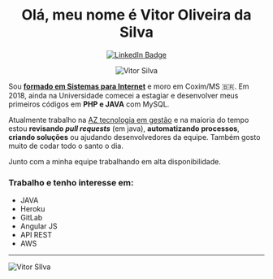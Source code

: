 <div id="badges" align="center">
 
<h1>Olá, meu nome é Vitor Oliveira da Silva</h1>
 
<a href="https://www.linkedin.com/in/vitor.developer/">
    <img src="https://img.shields.io/badge/LinkedIn-blue?style=for-the-badge&logo=linkedin&logoColor=white" alt="LinkedIn Badge"/>
</a>
 
![Vitor Silva](https://github-readme-stats.vercel.app/api?username=vit10load&hide=contribs&count_private=true&show_icons=true&theme=tokyonight)
 
</div>
 
Sou **[formado em Sistemas para Internet](https://github.com/vit10load/vit10load/files/9863356/diploma.pdf)** e moro em Coxim/MS :brazil:. Em 2018, ainda na Universidade comecei a estagiar e desenvolver meus primeiros códigos em **PHP e JAVA** com MySQL.
 
Atualmente trabalho na [AZ tecnologia em gestão](https://www.azi.com.br/) e na maioria do tempo estou **revisando *pull requests*** (em java), **automatizando processos**, **criando soluções** ou ajudando desenvolvedores da equipe. Também gosto muito de codar todo o santo o dia.
 
Junto com a minha equipe trabalhando em alta disponibilidade.
 
### Trabalho e tenho interesse em:
 
 - JAVA
 - Heroku
 - GitLab
 - Angular JS
 - API REST
 - AWS
 
---

![Vitor SIlva](https://komarev.com/ghpvc/?username=vit10load)
